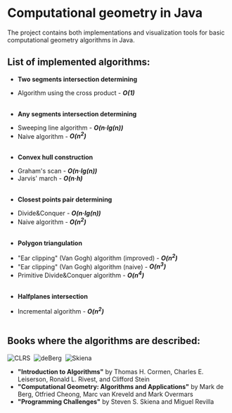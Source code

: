 # Computational geometry in Java

The project contains both implementations and visualization tools for basic computational geometry algorithms in Java.

## List of implemented algorithms:



* __Two segments intersection determining__
 + Algorithm using the cross product - *__O(1)__*<br><br>
* __Any segments intersection determining__
 + Sweeping line algorithm - *__O(n&#183;lg(n))__*
 + Naive algorithm - *__O(n<sup>2</sup>)__*<br><br>
* __Convex hull construction__
 + Graham's scan - *__O(n&#183;lg(n))__*
 + Jarvis' march - *__O(n&#183;h)__*<br><br>
* __Closest points pair determining__
 + Divide&Conquer - *__O(n&#183;lg(n))__*
 + Naive algorithm - *__O(n<sup>2</sup>)__*<br><br>
* __Polygon triangulation__
 + "Ear clipping" (Van Gogh) algorithm (improved) - *__O(n<sup>2</sup>)__*
 + "Ear clipping" (Van Gogh) algorithm (naive) - *__O(n<sup>3</sup>)__*
 + Primitive Divide&Conquer algorithm - *__O(n<sup>4</sup>)__*<br><br>
* __Halfplanes intersection__
 + Incremental algorithm - *__O(n<sup>2</sup>)__*<br><br>

## Books where the algorithms are described:
![CLRS](http://mitpress.mit.edu/images/products/books/9780262033848-medium.jpg "Introduction to algorithms. Thomas H. Cormen, Charles E. Leiserson, Ronald L. Rivest, and Clifford Stein")&nbsp;
![deBerg](http://www.cs.uu.nl/geobook/cover3small.jpg "Computational Geometry: Algorithms and applications. Mark de Berg, Otfried Cheong, Marc van Kreveld and Mark Overmars")&nbsp;
![Skiena](http://www.cs.sunysb.edu/~algorith/video-lectures/cover2.jpg "Programming Challenges. Steven S. Skiena, Miguel Revilla")&nbsp;

* __"Introduction to Algorithms"__ by Thomas H. Cormen, Charles E. Leiserson, Ronald L. Rivest, and Clifford Stein
* __"Computational Geometry: Algorithms and Applications"__ by Mark de Berg, Otfried Cheong, Marc van Kreveld and Mark Overmars
* __"Programming Challenges"__ by Steven S. Skiena and Miguel Revilla

